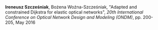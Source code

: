 **Ireneusz Szcześniak**, Bożena Woźna-Szcześniak, "Adapted and
constrained Dijkstra for elastic optical networks", *20th
International Conference on Optical Network Design and Modeling
(ONDM)*, pp. 200-205, May 2016